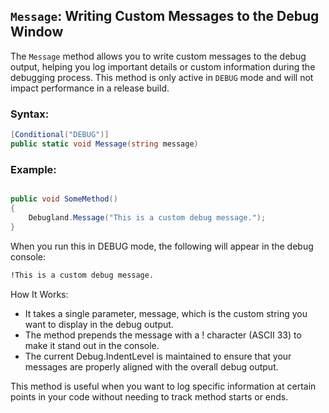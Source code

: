 ## `Message`: Writing Custom Messages to the Debug Window

The `Message` method allows you to write custom messages to the debug output, 
helping you log important details or custom information during the debugging process. 
This method is only active in `DEBUG` mode and will not impact performance in a release build.

### Syntax:
```csharp
[Conditional("DEBUG")]
public static void Message(string message)
```
### Example:

```csharp

public void SomeMethod()
{
    Debugland.Message("This is a custom debug message.");
}
```

When you run this in DEBUG mode, the following will appear in the debug console:

```bash
!This is a custom debug message.
```
How It Works:

- It takes a single parameter, message, which is the custom string you want to display in the debug output.
- The method prepends the message with a ! character (ASCII 33) to make it stand out in the console.
- The current Debug.IndentLevel is maintained to ensure that your messages are properly aligned with the overall debug output.

This method is useful when you want to log specific information at certain points in your code without needing to track method starts or ends.
